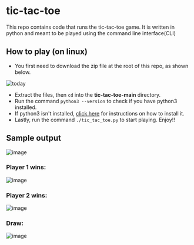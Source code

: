 # tic-tac-toe
This repo contains code that runs the tic-tac-toe game. It is written in python and meant to be played using the command line interface(CLI)

## How to play (on linux)
* You first need to download the zip file at the root of this repo, as shown below.

![today](https://user-images.githubusercontent.com/96857630/171342014-a132b3e7-4386-46d6-ba6f-b326fc73a1ad.jpg)


* Extract the files, then `cd` into the **tic-tac-toe-main** directory.
* Run the command `python3 --version` to check if you have python3 installed. 
* If python3 isn't installed, [click here](https://docs.python-guide.org/starting/install3/linux/) for instructions on how to install it.
* Lastly, run the command `./tic_tac_toe.py` to start playing. Enjoy!!

## Sample output

![image](https://user-images.githubusercontent.com/96857630/171343018-c4d6be85-f7d0-4b39-a77f-6e77d28c4896.png)


### Player 1 wins:

![image](https://user-images.githubusercontent.com/96857630/168550264-34859ae8-6aa3-4295-803e-01f0414c4c2b.png)


### Player 2 wins:

![image](https://user-images.githubusercontent.com/96857630/168550731-3b3762bf-621f-4c33-ab19-dc15ae3c3d60.png)


### Draw:

![image](https://user-images.githubusercontent.com/96857630/168551215-fd81d159-d32e-40d7-8b42-8d896217f875.png)




